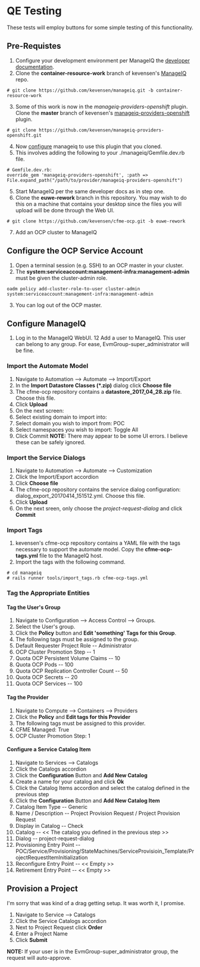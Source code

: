 # QE Testing
These tests will employ buttons for some simple testing of this functionality.

## Pre-Requistes
1. Configure your development environment per ManageIQ the [developer documentation](https://github.com/ManageiQ/guides).
2. Clone the **container-resource-work** branch of kevensen's [ManageIQ](https://github.com/kevensen/manageiq.git) repo.
```terminal
# git clone https://github.com/kevensen/manageiq.git -b container-resource-work
```
3. Some of this work is now in the *manageiq-providers-openshift* plugin. Clone the **master** branch of kevensen's [manageiq-providers-openshift](https://github.com/kevensen/manageiq-providers-openshift.git) plugin.
```terminal
# git clone https://github.com/kevensen/manageiq-providers-openshift.git
```
4. Now [configure](https://github.com/ManageIQ/guides/blob/master/developer_setup/plugins.md) manageiq to use this plugin that you cloned.
  1. This involves adding the following to your ./manageiq/Gemfile.dev.rb file.
  ```terminal
  # Gemfile.dev.rb:
override_gem 'manageiq-providers-openshift', :path => File.expand_path("/path/to/provider/manageiq-providers-openshift")
  ```
5. Start ManageIQ per the same developer docs as in step one.
6. Clone the **euwe-rework** branch in this repository.  You may wish to do this on a machine that contains your desktop since the files you will upload will be done through the Web UI.
```terminal
# git clone https://github.com/kevensen/cfme-ocp.git -b euwe-rework
```
7. Add an OCP cluster to ManageIQ
## Configure the OCP Service Account
1. Open a terminal session (e.g. SSH) to an OCP master in your cluster.
2. The **system:serviceaccount:management-infra:management-admin** must be given the cluster-admin role.
```terminal
oadm policy add-cluster-role-to-user cluster-admin system:serviceaccount:management-infra:management-admin
```
3. You can log out of the OCP master.

## Configure ManageIQ
1. Log in to the ManageIQ WebUI.
12 Add a user to ManageIQ.  This user can belong to any group.  For ease, EvmGroup-super_administrator will be fine.

### Import the Automate Model
1. Navigate to Automation --> Automate --> Import/Export
2. In the **Import Datastore Classes (*.zip)** dialog click **Choose file**
3. The cfme-ocp repository contains a **datastore_2017_04_28.zip** file.  Choose this file.
4. Click **Upload**
5. On the next screen:
  1. Select existing domain to import into: <Same as import from>
  2. Select domain you wish to import from: POC
  3. Select namespaces you wish to import: Toggle All
6. Click Commit
**NOTE:** There may appear to be some UI errors.  I believe these can be safely ignored.

### Import the Service Dialogs
1. Navigate to Automation --> Automate --> Customization
2. Click the Import/Export accordion
3. Click **Choose file**
4. The cfme-ocp repository contains the service dialog configuration: dialog_export_20170414_151512.yml.  Choose this file.
5. Click **Upload**
6. On the next sreen, only choose the *project-request-dialog* and click **Commit**

### Import Tags
1. kevensen's cfme-ocp repository contains a YAML file with the tags necessary to support the automate model.  Copy the **cfme-ocp-tags.yml** file to the ManageIQ host.
2. Import the tags with the following command.
```terminal
# cd manageiq
# rails runner tools/import_tags.rb cfme-ocp-tags.yml
```

### Tag the Appropriate Entities
#### Tag the User's Group
1. Navigate to Configuration --> Access Control --> Groups.
2. Select the User's group.
3. Click the **Policy** button and **Edit 'something' Tags for this Group**.
4. The following tags must be assigned to the group.
  1. Default Requester Project Role -- Administrator
  2. OCP Cluster Promotion Step -- 1
  3. Quota OCP Persistent Volume Claims -- 10
  4. Quota OCP Pods -- 100
  5. Quota OCP Replication Controller Count -- 50
  6. Quota OCP Secrets -- 20
  7. Quota OCP Services -- 100

#### Tag the Provider
1. Navigate to Compute --> Containers --> Providers
2. Click the **Policy** and **Edit tags for this Provider**
3. The following tags must be assigned to this provider.
  1. CFME Managed: True
  2. OCP Cluster Promotion Step: 1

#### Configure a Service Catalog Item
1. Navigate to Services --> Catalogs
2. Click the Catalogs accordion
3. Click the **Configuration** Button and **Add New Catalog**
4. Create a name for your catalog and click **Ok**
5. Click the Catalog Items accordion and select the catalog defined in the previous step
6. Click the **Configuration** Button and **Add New Catalog Item**
  1. Catalog Item Type -- Generic
  2. Name / Description -- Project Provision Request / Project Provision Request
  3. Display in Catalog -- Check
  4. Catalog -- << The catalog you defined in the previous step >>
  5. Dialog -- project-request-dialog
  6. Provisioning Entry Point -- POC/Service/Provisioning/StateMachines/ServiceProvisioin_Template/ProjectRequestItemInitialization
  7. Reconfigure Entry Point -- << Empty >>
  8. Retirement Entry Point -- << Empty >>

## Provision a Project
I'm sorry that was kind of a drag getting setup.  It was worth it, I promise.
1. Navigate to Service --> Catalogs
2. Click the Service Catalogs accordion
3. Next to Project Request click **Order**
4. Enter a Project Name
5. Click **Submit**

**NOTE:** If your user is in the EvmGroup-super_administrator group, the request will auto-approve.
